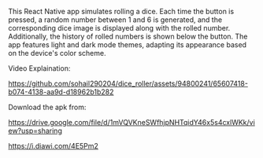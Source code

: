 This React Native app simulates rolling a dice. Each time the button is pressed, a random number between 1 and 6 is generated, and the corresponding dice image is displayed along with the rolled number. Additionally, the history of rolled numbers is shown below the button. The app features light and dark mode themes, adapting its appearance based on the device's color scheme.

Video Explaination: 

https://github.com/sohail290204/dice_roller/assets/94800241/65607418-b074-4138-aa9d-d18962b1b282

Download the apk from: 

https://drive.google.com/file/d/1mVQVKneSWfhjpNHTqidY46x5s4cxlWKk/view?usp=sharing

https://i.diawi.com/4E5Pm2
